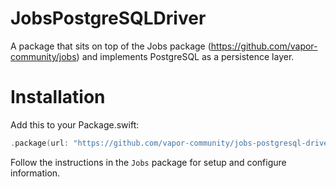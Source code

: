 # JobsPostgreSQLDriver

A package that sits on top of the Jobs package (https://github.com/vapor-community/jobs) and implements PostgreSQL as a persistence layer. 

# Installation
Add this to your Package.swift:

```swift
.package(url: "https://github.com/vapor-community/jobs-postgresql-driver", from: "0.1.0")
```

Follow the instructions in the `Jobs` package for setup and configure information. 
